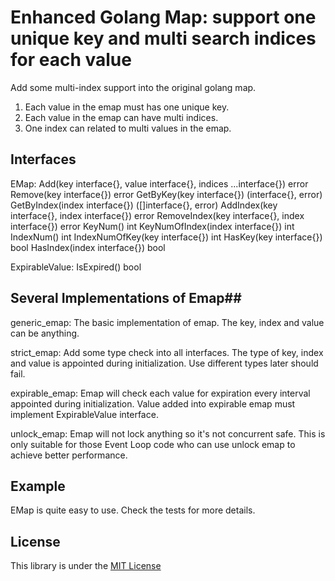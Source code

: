 # Enhanced Golang Map: support one unique key and multi search indices for each value #
Add some multi-index support into the original golang map.
1. Each value in the emap must has one unique key.
2. Each value in the emap can have multi indices.
3. One index can related to multi values in the emap.

## Interfaces ##
EMap:
Add(key interface{}, value interface{}, indices ...interface{}) error
Remove(key interface{}) error
GetByKey(key interface{}) (interface{}, error)
GetByIndex(index interface{}) ([]interface{}, error)
AddIndex(key interface{}, index interface{}) error
RemoveIndex(key interface{}, index interface{}) error
KeyNum() int
KeyNumOfIndex(index interface{}) int
IndexNum() int
IndexNumOfKey(key interface{}) int
HasKey(key interface{}) bool
HasIndex(index interface{}) bool

ExpirableValue:
IsExpired() bool

## Several Implementations of Emap##
generic_emap:
The basic implementation of emap. The key, index and value can be anything.

strict_emap: 
Add some type check into all interfaces. The type of key, index and value is appointed during initialization. Use different types  later should fail.

expirable_emap:
Emap will check each value for expiration every interval appointed during initialization. Value added into expirable emap must implement ExpirableValue interface.

unlock_emap:
Emap will not lock anything so it's not concurrent safe. This is only suitable for those Event Loop code who can use unlock emap to achieve better performance.

## Example ##
EMap is quite easy to use. Check the tests for more details.

## License ##
This library is under the [MIT License](http://opensource.org/licenses/MIT)
